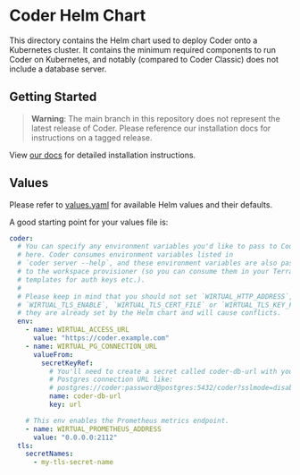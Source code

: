 # Coder Helm Chart

This directory contains the Helm chart used to deploy Coder onto a Kubernetes
cluster. It contains the minimum required components to run Coder on Kubernetes,
and notably (compared to Coder Classic) does not include a database server.

## Getting Started

> **Warning**: The main branch in this repository does not represent the
> latest release of Coder. Please reference our installation docs for
> instructions on a tagged release.

View
[our docs](https://coder.com/docs/install/kubernetes)
for detailed installation instructions.

## Values

Please refer to [values.yaml](values.yaml) for available Helm values and their
defaults.

A good starting point for your values file is:

```yaml
coder:
  # You can specify any environment variables you'd like to pass to Coder
  # here. Coder consumes environment variables listed in
  # `coder server --help`, and these environment variables are also passed
  # to the workspace provisioner (so you can consume them in your Terraform
  # templates for auth keys etc.).
  #
  # Please keep in mind that you should not set `WIRTUAL_HTTP_ADDRESS`,
  # `WIRTUAL_TLS_ENABLE`, `WIRTUAL_TLS_CERT_FILE` or `WIRTUAL_TLS_KEY_FILE` as
  # they are already set by the Helm chart and will cause conflicts.
  env:
    - name: WIRTUAL_ACCESS_URL
      value: "https://coder.example.com"
    - name: WIRTUAL_PG_CONNECTION_URL
      valueFrom:
        secretKeyRef:
          # You'll need to create a secret called coder-db-url with your
          # Postgres connection URL like:
          # postgres://coder:password@postgres:5432/coder?sslmode=disable
          name: coder-db-url
          key: url

    # This env enables the Prometheus metrics endpoint.
    - name: WIRTUAL_PROMETHEUS_ADDRESS
      value: "0.0.0.0:2112"
  tls:
    secretNames:
      - my-tls-secret-name
```
